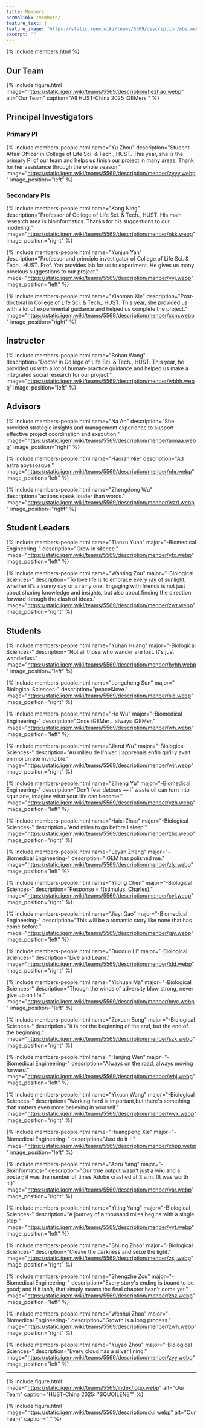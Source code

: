 ```yaml
---
title: Members
permalink: /members/
feature_text: |
feature_image: "https://static.igem.wiki/teams/5569/description/mbs.webp"
excerpt: ""
---
```


{% include members.html %}

## Our Team

{% include figure.html 
   image="https://static.igem.wiki/teams/5569/description/hezhao.webp" 
   alt="Our Team" 
   caption="All HUST-China 2025 iGEMers " %}


## Principal Investigators

### Primary PI

{% include members-people.html 
   name="Yu Zhou" 
   description="Student Affair Officer in College of Life Sci. & Tech., HUST. This year, she is the primary PI of our team and helps us finish our project in many areas. Thank for her assistance through the whole season." 
   image="https://static.igem.wiki/teams/5569/description/menber/zyyy.webp" 
   image_position="left" %}

### Secondary PIs

{% include members-people.html
   name="Kang Ning" 
   description="Professor of College of Life Sci. & Tech., HUST. His main research area is bioinformatics. Thanks for his suggestions to our modeling." 
   image="https://static.igem.wiki/teams/5569/description/menber/nkk.webp" 
   image_position="right" %}

{% include members-people.html
   name="Yunjun Yan" 
   description="Professor and principle investigator of College of Life Sci. & Tech., HUST. Prof. Yan provides lab for us to experiment. He gives us many precious suggestions to our project." 
   image="https://static.igem.wiki/teams/5569/description/menber/yyj.webp" 
   image_position="left" %}

{% include members-people.html 
   name="Xiaoman Xie" 
   description="Post-doctoral in College of Life Sci. & Tech., HUST. This year, she provided us with a lot of experimental guidance and helped us complete the project." 
   image="https://static.igem.wiki/teams/5569/description/menber/xxm.webp" 
   image_position="right" %}

## Instructor

{% include members-people.html 
   name="Bohan Wang" 
   description="Doctor in College of Life Sci. & Tech., HUST. This year, he provided us with a lot of human-practice guidance and helped us make a integrated social research for our project." 
   image="https://static.igem.wiki/teams/5569/description/menber/wbhh.webp"
   image_position="left" %}

## Advisors

{% include members-people.html 
   name="Na An" 
   description="She provided strategic insights and management experience to support effective project coordination and execution." 
   image="https://static.igem.wiki/teams/5569/description/menber/annaa.webp" 
   image_position="right" %}

{% include members-people.html 
   name="Haoran Nie" 
   description="Ad astra abyssosque." 
   image="https://static.igem.wiki/teams/5569/description/menber/nhr.webp" 
   image_position="left" %}

{% include members-people.html 
   name="Zhengdong Wu" 
   description="actions speak louder than words." 
   image="https://static.igem.wiki/teams/5569/description/menber/wzd.webp" 
   image_position="right" %}


## Student Leaders

{% include members-people.html 
   name="Tianxu Yuan" 
   major="-Biomedical Engineering-"
   description="Grow in silence." 
   image="https://static.igem.wiki/teams/5569/description/menber/ytx.webp" 
   image_position="left" %}

{% include members-people.html 
   name="Wanting Zou" 
   major="-Biological Sciences-"
   description="To love life is to embrace every ray of sunlight, whether it’s a sunny day or a rainy one. Engaging with friends is not just about sharing knowledge and insights, but also about finding the direction forward through the clash of ideas." 
   image="https://static.igem.wiki/teams/5569/description/menber/zwt.webp" 
   image_position="right" %}

## Students

{% include members-people.html
   name="Yuhan Huang"
   major="-Biological Sciences-"
   description="Not all those who wander are lost. It's just wanderlust."
   image="https://static.igem.wiki/teams/5569/description/menber/hyhh.webp"
   image_position="left" %}

{% include members-people.html
   name="Longcheng Sun"
   major="-Biological Sciences-"
   description="peace&love."
   image="https://static.igem.wiki/teams/5569/description/menber/slc.webp"
   image_position="right" %}

{% include members-people.html
   name="He Wu"
   major="-Biomedical Engineering-"
   description="Once iGEMer，always iGEMer."
   image="https://static.igem.wiki/teams/5569/description/menber/wh.webp"
   image_position="left" %}

{% include members-people.html
   name="Jiarui Wu"
   major="-Biological Sciences-"
   description="Au milieu de l'hiver, j'apprenais enfin qu'il y avait en moi un été invincible."
   image="https://static.igem.wiki/teams/5569/description/menber/wjr.webp"
   image_position="right" %}

{% include members-people.html
   name="Ziheng Yu"
   major="-Biomedical Engineering-"
   description="Don’t fear detours — if waste oil can turn into squalane, imagine what your life can become."
   image="https://static.igem.wiki/teams/5569/description/menber/yzh.webp"
   image_position="left" %}

{% include members-people.html
   name="Haixi Zhao"
   major="-Biological Sciences-"
   description="And miles to go before I sleep."
   image="https://static.igem.wiki/teams/5569/description/menber/zhx.webp"
   image_position="right" %}

{% include members-people.html
   name="Leyan Zheng"
   major="-Biomedical Engineering-"
   description="iGEM has polished me."
   image="https://static.igem.wiki/teams/5569/description/menber/zly.webp"
   image_position="left" %}

{% include members-people.html
   name="Yilong Chen"
   major="-Biological Sciences-"
   description="Response = f(stimulus, Charles)."
   image="https://static.igem.wiki/teams/5569/description/menber/cyl.webp"
   image_position="right" %}

{% include members-people.html
   name="Jiayi Gao"
   major="-Biomedical Engineering-"
   description="This will be a romantic story like none that has come before."
   image="https://static.igem.wiki/teams/5569/description/menber/gjy.webp"
   image_position="left" %}

{% include members-people.html
   name="Duoduo Li"
   major="-Biological Sciences-"
   description="Live and Learn."
   image="https://static.igem.wiki/teams/5569/description/menber/ldd.webp"
   image_position="right" %}

{% include members-people.html
   name="Yichuan Ma"
   major="-Biological Sciences-"
   description="Though the winds of adversity blow strong, never give up on life."
   image="https://static.igem.wiki/teams/5569/description/menber/myc.webp"
   image_position="left" %}

{% include members-people.html
   name="Zexuan Song"
   major="-Biological Sciences-"
   description="it is not the beginning of the end, but the end of the beginning."
   image="https://static.igem.wiki/teams/5569/description/menber/szx.webp"
   image_position="right" %}

{% include members-people.html
   name="Hanjing Wen"
   major="-Biomedical Engineering-"
   description="Always on the road, always moving forward."
   image="https://static.igem.wiki/teams/5569/description/menber/whj.webp"
   image_position="left" %}

{% include members-people.html
   name="Yixuan Wang"
   major="-Biological Sciences-"
   description="Working hard is important,but there's something that matters even more:believing in yourself."
   image="https://static.igem.wiki/teams/5569/description/menber/wyx.webp"
   image_position="right" %}

{% include members-people.html
   name="Huangpeng Xie"
   major="-Biomedical Engineering-"
   description="Just do it！"
   image="https://static.igem.wiki/teams/5569/description/menber/xhpp.webp"
   image_position="left" %}

{% include members-people.html
   name="Aoru Yang"
   major="-Bioinformatics-"
   description="Our true output wasn't just a wiki and a poster; it was the number of times Adobe crashed at 3 a.m. (It was worth it.)"
   image="https://static.igem.wiki/teams/5569/description/menber/yar.webp"
   image_position="right" %}

{% include members-people.html
   name="Yiting Yang"
   major="-Biological Sciences-"
   description="A journey of a thousand miles begins with a single step."
   image="https://static.igem.wiki/teams/5569/description/menber/yyt.webp"
   image_position="left" %}

{% include members-people.html
   name="Shijing Zhao"
   major="-Biological Sciences-"
   description="Cleave the darkness and seize the light."
   image="https://static.igem.wiki/teams/5569/description/menber/zsj.webp"
   image_position="right" %}

{% include members-people.html
   name="Shengzhe Zou"
   major="-Biomedical Engineering-"
   description="Every story's ending is bound to be good; and if it isn't, that simply means the final chapter hasn't come yet."
   image="https://static.igem.wiki/teams/5569/description/menber/zsz.webp"
   image_position="left" %}

{% include members-people.html
   name="Wenhui Zhao"
   major="-Biomedical Engineering-"
   description="Growth is a long process."
   image="https://static.igem.wiki/teams/5569/description/menber/zwh.webp"
   image_position="right" %}

{% include members-people.html
   name="Yuyao Zhou"
   major="-Biological Sciences-"
   description="Every cloud has a silver lining."
   image="https://static.igem.wiki/teams/5569/description/menber/zyy.webp"
   image_position="left" %}

---

{% include figure.html 
   image="https://static.igem.wiki/teams/5569/index/logo.webp" 
   alt="Our Team" 
   caption="HUST-China 2025: \"SQUOILENE\"" %}

{% include figure.html 
   image="https://static.igem.wiki/teams/5569/description/dui.webp" 
   alt="Our Team" 
   caption=" " %}
